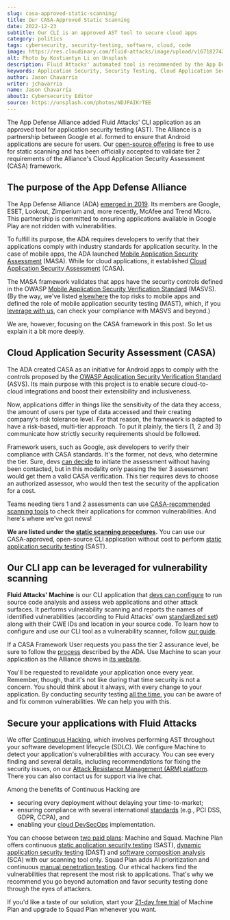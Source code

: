 ```yaml
---
slug: casa-approved-static-scanning/
title: Our CASA-Approved Static Scanning
date: 2022-12-23
subtitle: Our CLI is an approved AST tool to secure cloud apps
category: politics
tags: cybersecurity, security-testing, software, cloud, code
image: https://res.cloudinary.com/fluid-attacks/image/upload/v1671827428/blog/casa-approved-static-scanning/cover_casa.webp
alt: Photo by Kostiantyn Li on Unsplash
description: Fluid Attacks' automated tool is recommended by the App Defense Alliance for static scanning under the Cloud Application Security Assessment (CASA) framework.
keywords: Application Security, Security Testing, Cloud Application Security Assessment, Casa, Static Scanning, Machine, App Defense Alliance, Ethical Hacking, Pentesting
author: Jason Chavarría
writer: jchavarria
name: Jason Chavarría
about1: Cybersecurity Editor
source: https://unsplash.com/photos/NDJPAIKrTEE
---
```


The App Defense Alliance added Fluid Attacks' CLI application
as an approved tool for application security testing (AST).
The Alliance is a partnership between Google et al.
formed to ensure that Android applications are secure for users.
Our [open-source offering](https://docs.fluidattacks.com/machine/scanner/plans/foss)
is free to use for static scanning
and has been officially accepted to validate tier 2 requirements
of the Alliance's Cloud Application Security Assessment (CASA) framework.

## The purpose of the App Defense Alliance

The App Defense Alliance (ADA) [emerged in 2019](https://security.googleblog.com/2022/12/app-defense-alliance-expansion.html).
Its members are Google,
ESET, Lookout, Zimperium and,
more recently,
McAfee and Trend Micro.
This partnership is committed to ensuring applications available in Google Play
are not ridden with vulnerabilities.

To fulfill its purpose,
the ADA requires developers to verify
that their applications comply
with industry standards for application security.
In the case of mobile apps,
the ADA launched [Mobile Application Security Assessment](https://appdefensealliance.dev/masa)
(MASA).
While for cloud applications,
it established [Cloud Application Security Assessment](https://appdefensealliance.dev/casa)
(CASA).

The MASA framework validates that apps have the security controls
defined in the OWASP [Mobile Application Security Verification Standard](https://docs.fluidattacks.com/criteria/compliance/owaspmasvs/)
(MASVS).
(By the way,
we've listed [elsewhere](../what-is-mast/) the top risks to mobile apps
and defined the role of mobile application security testing (MAST),
which,
if you [leverage with us](../../product/mast/),
can check your compliance with MASVS and beyond.)

We are, however,
focusing on the CASA framework in this post.
So let us explain it a bit more deeply.

## Cloud Application Security Assessment (CASA)

The ADA created CASA as an initiative for Android apps
to comply with the controls
proposed by the [OWASP Application Security Verification Standard](https://docs.fluidattacks.com/criteria/compliance/asvs)
(ASVS).
Its main purpose with this project is
to enable secure cloud-to-cloud integrations
and boost their extensibility and inclusiveness.

Now,
applications differ in things like the sensitivity of the data they access,
the amount of users per type of data accessed
and their creating company's risk tolerance level.
For that reason,
the framework is adapted to have a risk-based,
multi-tier approach.
To put it plainly,
the tiers (1, 2 and 3) communicate
how strictly security requirements should be followed.

Framework users,
such as Google,
ask developers to verify their compliance with CASA standards.
It's the former,
not devs,
who determine the tier.
Sure,
devs [can decide](https://appdefensealliance.dev/casa/casa-self-start)
to initiate the assessment without having been contacted,
but in this modality only passing the tier 3 assessment
would get them a valid CASA verification.
This tier requires devs to choose an authorized assessor,
who would then test the security of the application for a cost.

Teams needing tiers 1
and 2 assessments can use [CASA-recommended scanning tools](https://appdefensealliance.dev/casa/tier-2/tooling-matrix)
to check their applications for common vulnerabilities.
And here's where we've got news!

**We are listed under the [**static scanning procedures**](https://appdefensealliance.dev/casa/tier-2/ast-guide/static-scan).**
You can use our CASA-approved,
open-source CLI application without cost
to perform [static application security testing](../../product/sast/)
(SAST).

## Our CLI app can be leveraged for vulnerability scanning

**Fluid Attacks' Machine** is our CLI application
that [devs can configure](https://docs.fluidattacks.com/machine/scanner/plans/foss/)
to run source code analysis
and assess web applications and other attack surfaces.
It performs vulnerability scanning
and reports the names of identified vulnerabilities
(according to Fluid Attacks' own [standardized set](https://docs.fluidattacks.com/criteria/vulnerabilities/))
along with their CWE IDs and location in your source code.
To learn how to configure
and use our CLI tool as a vulnerability scanner,
follow [our guide](https://docs.fluidattacks.com/development/skims#using-skims).

If a CASA Framework User requests you pass the tier 2 assurance level,
be sure to follow the [process](https://appdefensealliance.dev/casa/tier-2/tier2-overview)
described by the ADA.
Use Machine to scan your application
as the Alliance shows in [its website](https://appdefensealliance.dev/casa/tier-2/ast-guide/static-scan).

You'll be requested to revalidate your application once every year.
Remember,
though,
that it's not like during that time security is not a concern.
You should think about it always,
with every change to your application.
By conducting security testing [all the time](../../solutions/devsecops/),
you can be aware of and fix common vulnerabilities.
We can help you with this.

<cta-banner
  buttontxt="Read more"
  link="/solutions/security-testing/"
  title="Get started with Fluid Attacks' Security Testing solution right now"
/>

## Secure your applications with Fluid Attacks

We offer [Continuous Hacking](../../services/continuous-hacking/),
which involves performing AST throughout your software development lifecycle
(SDLC).
We configure Machine
to detect your application's vulnerabilities with accuracy.
You can see every finding and several details,
including recommendations for fixing the security issues,
on our [Attack Resistance Management (ARM) platform](../../platform/).
There you can also contact us for support via live chat.

Among the benefits of Continuous Hacking are

- securing every deployment without delaying your time-to-market;
- ensuring compliance with several international
  [standards](https://docs.fluidattacks.com/criteria/compliance/) (e.g.,
  PCI DSS, GDPR, CCPA),
  and
- enabling your [cloud DevSecOps](../why-is-cloud-devsecops-important/)
  implementation.

You can choose between [two paid plans](../../plans/):
Machine and Squad.
Machine Plan offers continuous
[static application security testing](../../product/sast/) (SAST),
[dynamic application security testing](../../product/dast/) (DAST)
and [software composition analysis](../../product/sca/) (SCA)
with our scanning tool only.
Squad Plan adds AI prioritization
and continuous [manual penetration testing](../../solutions/penetration-testing/).
Our ethical hackers find the vulnerabilities
that represent the most risk to applications.
That's why we recommend you go beyond automation
and favor security testing done through the eyes of attackers.

If you'd like a taste of our solution,
start your [21-day free trial](https://app.fluidattacks.com/SignUp)
of Machine Plan
and upgrade to Squad Plan whenever you want.
